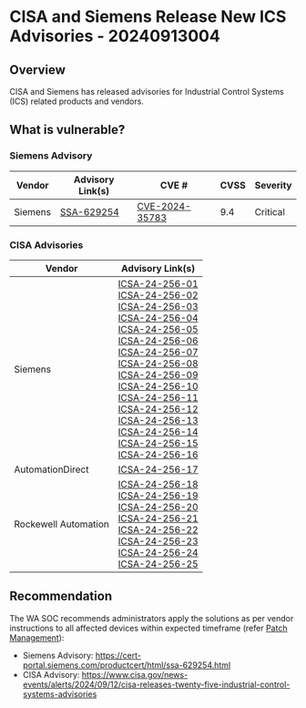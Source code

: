 # CISA and Siemens Release New ICS Advisories - 20240913004

## Overview

CISA and Siemens has released advisories for Industrial Control Systems (ICS) related products and vendors.

## What is vulnerable?

### Siemens Advisory

| Vendor  | Advisory Link(s)                                                               | CVE #                                                             | CVSS | Severity |
| ------- | ------------------------------------------------------------------------------ | ----------------------------------------------------------------- | ---- | -------- |
| Siemens | [SSA-629254](https://cert-portal.siemens.com/productcert/html/ssa-629254.html) | [CVE-2024-35783](https://nvd.nist.gov/vuln/detail/CVE-2024-35783) | 9.4  | Critical |

### CISA Advisories

| Vendor               | Advisory Link(s)                                                                                                                                                                                                                                                                                                                                                                                                                                                                                                                                                                                                                                                                                                                                                                                                                                                                                                                                                                                                                                                                                                                                                                                                                                                                                                                                                                                                                      |
| -------------------- | ------------------------------------------------------------------------------------------------------------------------------------------------------------------------------------------------------------------------------------------------------------------------------------------------------------------------------------------------------------------------------------------------------------------------------------------------------------------------------------------------------------------------------------------------------------------------------------------------------------------------------------------------------------------------------------------------------------------------------------------------------------------------------------------------------------------------------------------------------------------------------------------------------------------------------------------------------------------------------------------------------------------------------------------------------------------------------------------------------------------------------------------------------------------------------------------------------------------------------------------------------------------------------------------------------------------------------------------------------------------------------------------------------------------------------------- |
| Siemens              | [ICSA-24-256-01](https://www.cisa.gov/news-events/ics-advisories/icsa-24-256-01) <br> [ICSA-24-256-02](https://www.cisa.gov/news-events/ics-advisories/icsa-24-256-02) <br>[ICSA-24-256-03](https://www.cisa.gov/news-events/ics-advisories/icsa-24-256-03) <br> [ICSA-24-256-04](https://www.cisa.gov/news-events/ics-advisories/icsa-24-256-04) <br>  [ICSA-24-256-05](https://www.cisa.gov/news-events/ics-advisories/icsa-24-256-05) <br>  [ICSA-24-256-06](https://www.cisa.gov/news-events/ics-advisories/icsa-24-256-06) <br>  [ICSA-24-256-07](https://www.cisa.gov/news-events/ics-advisories/icsa-24-256-07) <br>  [ICSA-24-256-08](https://www.cisa.gov/news-events/ics-advisories/icsa-24-256-08) <br>  [ICSA-24-256-09](https://www.cisa.gov/news-events/ics-advisories/icsa-24-256-09) <br>  [ICSA-24-256-10](https://www.cisa.gov/news-events/ics-advisories/icsa-24-256-10) <br>  [ICSA-24-256-11](https://www.cisa.gov/news-events/ics-advisories/icsa-24-256-11) <br>  [ICSA-24-256-12](https://www.cisa.gov/news-events/ics-advisories/icsa-24-256-12) <br>  [ICSA-24-256-13](https://www.cisa.gov/news-events/ics-advisories/icsa-24-256-13) <br>  [ICSA-24-256-14](https://www.cisa.gov/news-events/ics-advisories/icsa-24-256-14) <br>  [ICSA-24-256-15](https://www.cisa.gov/news-events/ics-advisories/icsa-24-256-15) <br>  [ICSA-24-256-16](https://www.cisa.gov/news-events/ics-advisories/icsa-24-256-16) |
| AutomationDirect     | [ICSA-24-256-17](https://www.cisa.gov/news-events/ics-advisories/icsa-24-256-17)                                                                                                                                                                                                                                                                                                                                                                                                                                                                                                                                                                                                                                                                                                                                                                                                                                                                                                                                                                                                                                                                                                                                                                                                                                                                                                                                                      |
| Rockewell Automation | [ICSA-24-256-18](https://www.cisa.gov/news-events/ics-advisories/icsa-24-256-18) <br> [ICSA-24-256-19](https://www.cisa.gov/news-events/ics-advisories/icsa-24-256-19) <br>[ICSA-24-256-20](https://www.cisa.gov/news-events/ics-advisories/icsa-24-256-20) <br>  [ICSA-24-256-21](https://www.cisa.gov/news-events/ics-advisories/icsa-24-256-21) <br>  [ICSA-24-256-22](https://www.cisa.gov/news-events/ics-advisories/icsa-24-256-22) <br>  [ICSA-24-256-23](https://www.cisa.gov/news-events/ics-advisories/icsa-24-256-23) <br>  [ICSA-24-256-24](https://www.cisa.gov/news-events/ics-advisories/icsa-24-256-24) <br>  [ICSA-24-256-25](https://www.cisa.gov/news-events/ics-advisories/icsa-24-256-25)                                                                                                                                                                                                                                                                                                                                                                                                                                                                                                                                                                                                                                                                                                                        |

## Recommendation

The WA SOC recommends administrators apply the solutions as per vendor instructions to all affected devices within expected timeframe (refer [Patch Management](../guidelines/patch-management.md)):

- Siemens Advisory: <https://cert-portal.siemens.com/productcert/html/ssa-629254.html>
- CISA Advisory: <https://www.cisa.gov/news-events/alerts/2024/09/12/cisa-releases-twenty-five-industrial-control-systems-advisories>
